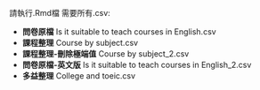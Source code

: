 請執行.Rmd檔
需要所有.csv:
- **問卷原檔** Is it suitable to teach courses in English.csv
- **課程整理** Course by subject.csv
- **課程整理-刪除極端值** Course by subject_2.csv
- **問卷原檔-英文版** Is it suitable to teach courses in English_2.csv
- **多益整理** College and toeic.csv
